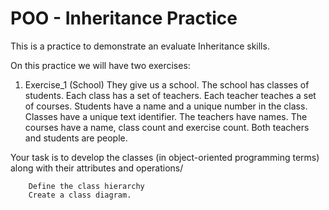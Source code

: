 # POO - Inheritance Practice

This is a practice to demonstrate an evaluate Inheritance skills.

On this practice we will have two exercises:

1. Exercise_1 (School)
They give us a school. The school has classes of students. Each class has a set of teachers. Each teacher teaches a set of courses. Students have a name and a unique number in the class. Classes have a unique text identifier. The teachers have names. The courses have a name, class count and exercise count. Both teachers and students are people.

Your task is to develop the classes (in object-oriented programming terms) along with their attributes and operations/

        Define the class hierarchy
        Create a class diagram.